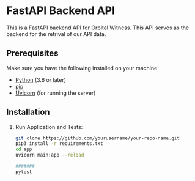 # FastAPI Backend API

This is a FastAPI backend API for Orbital Witness. This API serves as the backend for the retrival of our API data.

## Prerequisites

Make sure you have the following installed on your machine:

- [Python](https://www.python.org/downloads/) (3.6 or later)
- [pip](https://pip.pypa.io/en/stable/installation/)
- [Uvicorn](https://www.uvicorn.org/) (for running the server)

## Installation

1. Run Application and Tests:

   ```bash
   git clone https://github.com/yourusername/your-repo-name.git
   pip3 install -r requirements.txt
   cd app
   uvicorn main:app --reload

   #######
   pytest


